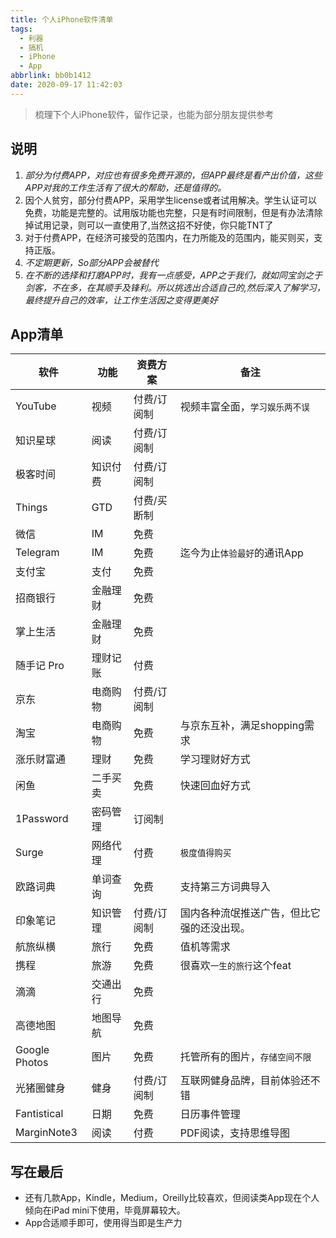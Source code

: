 ```yaml
---
title: 个人iPhone软件清单
tags:
  - 利器
  - 搞机
  - iPhone
  - App
abbrlink: bb0b1412
date: 2020-09-17 11:42:03
---
```


> 梳理下个人iPhone软件，留作记录，也能为部分朋友提供参考

## 说明
1. _部分为付费APP，对应也有很多免费开源的，但APP最终是看产出价值，这些APP对我的工作生活有了很大的帮助，还是值得的。_
2. 因个人贫穷，部分付费APP，采用学生license或者试用解决。学生认证可以免费，功能是完整的。试用版功能也完整，只是有时间限制，但是有办法清除掉试用记录，则可以一直使用了,当然这招不好使，你只能TNT了
3. 对于付费APP，在经济可接受的范围内，在力所能及的范围内，能买则买，支持正版。
2. _不定期更新，So部分APP会被替代_
3. _在不断的选择和打磨APP时，我有一点感受，APP之于我们，就如同宝剑之于剑客，不在多，在其顺手及锋利。所以挑选出合适自己的,然后深入了解学习，最终提升自己的效率，让工作生活因之变得更美好_

## App清单

软件 | 功能 | 资费方案|备注
----| ---| ---|---
YouTube| 视频 | 付费/订阅制 |视频丰富全面，`学习娱乐两不误`
知识星球 | 阅读 | 付费/订阅制 |
极客时间 | 知识付费 | 付费/订阅制 | 
Things| GTD | 付费/买断制 | 
微信 |IM |  免费 |  
Telegram | IM  | 免费 | 迄今为止`体验最好`的通讯App
支付宝 | 支付 | 免费 | 
招商银行 |金融理财 |  免费 | 
掌上生活 | 金融理财  | 免费 | 
随手记 Pro| 理财记账 | 付费 | 
京东 | 电商购物| 付费/订阅制 | 
淘宝 | 电商购物| 免费 | 与京东互补，满足shopping需求
涨乐财富通 | 理财 | 免费 | 学习理财好方式
闲鱼 | 二手买卖 | 免费 | 快速回血好方式
1Password | 密码管理 | 订阅制 | 
Surge | 网络代理 | 付费| `极度值得购买`
欧路词典 | 单词查询 | 免费| 支持第三方词典导入 
印象笔记| 知识管理 | 付费/订阅制 |国内各种流氓推送广告，但比它强的还没出现。
航旅纵横 | 旅行 | 免费 | 值机等需求
携程| 旅游 | 免费 | 很喜欢`一生的旅行`这个feat
滴滴| 交通出行 | 免费 | 
高德地图| 地图导航 | 免费 | 
Google Photos| 图片 | 免费 | 托管所有的图片，`存储空间不限`
光猪圈健身 | 健身 | 付费/订阅制 | 互联网健身品牌，目前体验还不错
Fantistical | 日期 | 免费 | 日历事件管理 
MarginNote3 | 阅读 | 付费 | PDF阅读，支持思维导图 

## 写在最后
- 还有几款App，Kindle，Medium，Oreilly比较喜欢，但阅读类App现在个人倾向在iPad mini下使用，毕竟屏幕较大。
- App合适顺手即可，使用得当即是生产力

